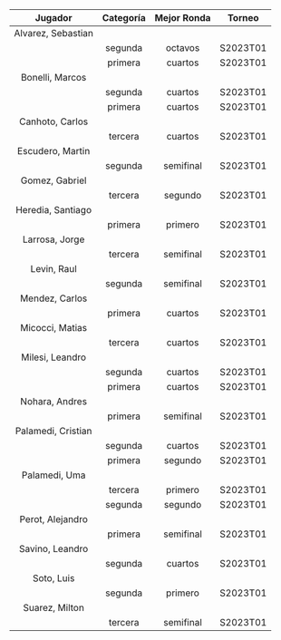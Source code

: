 |      Jugador       |  Categoría  |  Mejor Ronda  |  Torneo  |
|:------------------:|:-----------:|:-------------:|:--------:|
| Alvarez, Sebastian |             |               |          |
|                    |   segunda   |    octavos    | S2023T01 |
|                    |   primera   |    cuartos    | S2023T01 |
|  Bonelli, Marcos   |             |               |          |
|                    |   segunda   |    cuartos    | S2023T01 |
|                    |   primera   |    cuartos    | S2023T01 |
|  Canhoto, Carlos   |             |               |          |
|                    |   tercera   |    cuartos    | S2023T01 |
|  Escudero, Martin  |             |               |          |
|                    |   segunda   |   semifinal   | S2023T01 |
|   Gomez, Gabriel   |             |               |          |
|                    |   tercera   |    segundo    | S2023T01 |
| Heredia, Santiago  |             |               |          |
|                    |   primera   |    primero    | S2023T01 |
|   Larrosa, Jorge   |             |               |          |
|                    |   tercera   |   semifinal   | S2023T01 |
|    Levin, Raul     |             |               |          |
|                    |   segunda   |   semifinal   | S2023T01 |
|   Mendez, Carlos   |             |               |          |
|                    |   primera   |    cuartos    | S2023T01 |
|  Micocci, Matias   |             |               |          |
|                    |   tercera   |    cuartos    | S2023T01 |
|  Milesi, Leandro   |             |               |          |
|                    |   segunda   |    cuartos    | S2023T01 |
|                    |   primera   |    cuartos    | S2023T01 |
|   Nohara, Andres   |             |               |          |
|                    |   primera   |   semifinal   | S2023T01 |
| Palamedi, Cristian |             |               |          |
|                    |   segunda   |    cuartos    | S2023T01 |
|                    |   primera   |    segundo    | S2023T01 |
|   Palamedi, Uma    |             |               |          |
|                    |   tercera   |    primero    | S2023T01 |
|                    |   segunda   |    segundo    | S2023T01 |
|  Perot, Alejandro  |             |               |          |
|                    |   primera   |   semifinal   | S2023T01 |
|  Savino, Leandro   |             |               |          |
|                    |   segunda   |    cuartos    | S2023T01 |
|     Soto, Luis     |             |               |          |
|                    |   segunda   |    primero    | S2023T01 |
|   Suarez, Milton   |             |               |          |
|                    |   tercera   |   semifinal   | S2023T01 |